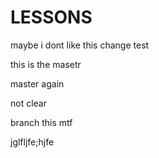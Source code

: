 # LESSONS


maybe i dont like this change
test

this is the masetr

master again

not clear

branch this mtf

jglfljfe;hjfe
